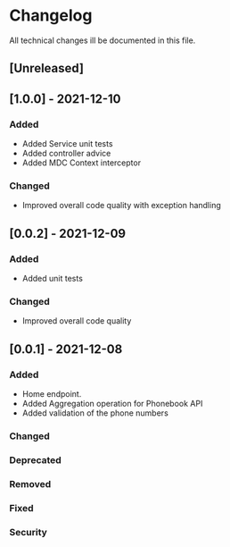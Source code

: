 # Changelog

All technical changes ill be documented in this file.

## [Unreleased]

## [1.0.0] - 2021-12-10

### Added

* Added Service unit tests
* Added controller advice
* Added MDC Context interceptor

### Changed

* Improved overall code quality with exception handling

## [0.0.2] - 2021-12-09

### Added

* Added unit tests

### Changed

* Improved overall code quality

## [0.0.1] - 2021-12-08

### Added

* Home endpoint.
* Added Aggregation operation for Phonebook API
* Added validation of the phone numbers

### Changed

### Deprecated

### Removed

### Fixed

### Security